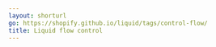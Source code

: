 ```yaml
---
layout: shorturl
go: https://shopify.github.io/liquid/tags/control-flow/
title: Liquid flow control
---
```

